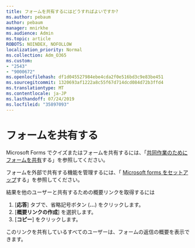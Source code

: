 ```yaml
---
title: フォームを共有するにはどうすればよいですか?
ms.author: pebaum
author: pebaum
manager: mnirkhe
ms.audience: Admin
ms.topic: article
ROBOTS: NOINDEX, NOFOLLOW
localization_priority: Normal
ms.collection: Adm_O365
ms.custom:
- "2543"
- "9000672"
ms.openlocfilehash: df1d045527984ebe4cda2f0e516bd3c9e83be451
ms.sourcegitcommit: 1320693af1222a8c55f67d714dcd084d72b3ffd4
ms.translationtype: MT
ms.contentlocale: ja-JP
ms.lasthandoff: 07/24/2019
ms.locfileid: "35897093"
---
```

# <a name="share-a-form"></a>フォームを共有する

Microsoft Forms でクイズまたはフォームを共有するには、「[共同作業のためにフォームを共有](https://support.office.com/article/Share-a-form-to-collaborate-d5bb5cf0-8401-4c15-bb8c-8e108cd7e69b)する」を参照してください。

フォームを外部で共有する機能を管理するには、「 [Microsoft forms をセットアップ](https://support.office.com/article/set-up-microsoft-forms-cc52287a-4550-464d-9a1b-457bf9df2240?ui=en-US&rs=en-US&ad=US#PickTab=Configure)する」を参照してください。 

結果を他のユーザーと共有するための概要リンクを取得するには

1. [**応答**] タブで、省略記号ボタン (**...**) をクリックします。
3. [**概要リンクの作成**] を選択します。
4. [**コピー**] をクリックします。

このリンクを共有しているすべてのユーザーは、フォームの返信の概要を表示できます。